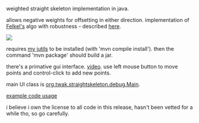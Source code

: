 weighted straight skeleton implementation in java.

allows negative weights for offsetting in either direction. implementation of [Felkel's](http://www.dma.fi.upm.es/mabellanas/tfcs/skeleton/html/documentacion/Straight%20Skeletons%20Implementation.pdf) algo with robustness - described [here](http://twak.blogspot.com/2009/05/engineering-weighted-straight-skeleton.html).

[![](http://farm5.static.flickr.com/4006/4709590538_76e5c9ce6f.jpg)](http://www.flickr.com/photos/twak/4709590538/)

requires [my jutils](https://github.com/twak/jutils) to be installed (with 'mvn compile install'). then the command 'mvn package' should build a jar.

there's a primative gui interface. [video](http://www.youtube.com/watch?v=2twcln3_7Y8). use left mouse button to move points and control-click to add new points.

main UI class is [org.twak.straightskeleton.debug.Main](https://github.com/twak/campskeleton/blob/master/src/org/twak/straightskeleton/debug/Main.java). 

[example code usage](https://github.com/twak/campskeleton/blob/wiki/PageName.md)

i believe i own the license to all code in this release, hasn't been vetted for a while tho, so go carefully.
